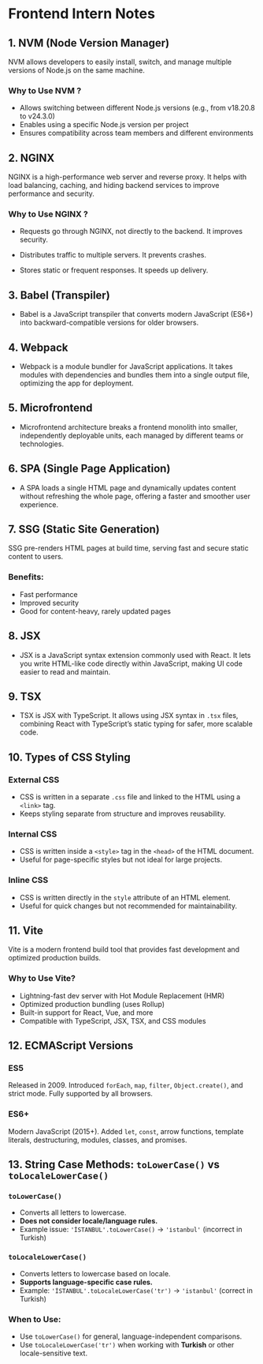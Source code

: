 # Frontend Intern Notes

## 1. NVM (Node Version Manager)
NVM allows developers to easily install, switch, and manage multiple versions of Node.js on the same machine.

### Why to Use NVM ?
* Allows switching between different Node.js versions (e.g., from v18.20.8 to v24.3.0)
* Enables using a specific Node.js version per project
* Ensures compatibility across team members and different environments

## 2. NGINX
NGINX is a high-performance web server and reverse proxy. It helps with load balancing, caching, and hiding backend services to improve performance and security.

### Why to Use NGINX ?
* Requests go through NGINX, not directly to the backend. It improves security.

* Distributes traffic to multiple servers. It prevents crashes.

* Stores static or frequent responses. It speeds up delivery.

## 3. Babel (Transpiler)
* Babel is a JavaScript transpiler that converts modern JavaScript (ES6+) into backward-compatible versions for older browsers.


## 4. Webpack
* Webpack is a module bundler for JavaScript applications. It takes modules with dependencies and bundles them into a single output file, optimizing the app for deployment.

## 5. Microfrontend
* Microfrontend architecture breaks a frontend monolith into smaller, independently deployable units, each managed by different teams or technologies.

## 6. SPA (Single Page Application)
 * A SPA loads a single HTML page and dynamically updates content without refreshing the whole page, offering a faster and smoother user experience.

## 7. SSG (Static Site Generation)

SSG pre-renders HTML pages at build time, serving fast and secure static content to users.

### Benefits:
- Fast performance
- Improved security
- Good for content-heavy, rarely updated pages

## 8. JSX
* JSX is a JavaScript syntax extension commonly used with React. It lets you write HTML-like code directly within JavaScript, making UI code easier to read and maintain.


## 9. TSX
* TSX is JSX with TypeScript. It allows using JSX syntax in `.tsx` files, combining React with TypeScript’s static typing for safer, more scalable code.


## 10. Types of CSS Styling


### External CSS
* CSS is written in a separate `.css` file and linked to the HTML using a `<link>` tag.
* Keeps styling separate from structure and improves reusability.

### Internal CSS
* CSS is written inside a `<style>` tag in the `<head>` of the HTML document.
* Useful for page-specific styles but not ideal for large projects.

### Inline CSS
* CSS is written directly in the `style` attribute of an HTML element.
* Useful for quick changes but not recommended for maintainability.

## 11. Vite

Vite is a modern frontend build tool that provides fast development and optimized production builds.

### Why to Use Vite?
- Lightning-fast dev server with Hot Module Replacement (HMR)
- Optimized production bundling (uses Rollup)
- Built-in support for React, Vue, and more
- Compatible with TypeScript, JSX, TSX, and CSS modules

## 12. ECMAScript Versions

### ES5
Released in 2009. Introduced `forEach`, `map`, `filter`, `Object.create()`, and strict mode. Fully supported by all browsers.

### ES6+
Modern JavaScript (2015+). Added `let`, `const`, arrow functions, template literals, destructuring, modules, classes, and promises.

## 13. String Case Methods: `toLowerCase()` vs `toLocaleLowerCase()`

### `toLowerCase()`
- Converts all letters to lowercase.
- **Does not consider locale/language rules.**
- Example issue: `'İSTANBUL'.toLowerCase()` → `'i̇stanbul'` (incorrect in Turkish)

### `toLocaleLowerCase()`
- Converts letters to lowercase based on locale.
- **Supports language-specific case rules.**
- Example: `'İSTANBUL'.toLocaleLowerCase('tr')` → `'istanbul'` (correct in Turkish)

### When to Use:
- Use `toLowerCase()` for general, language-independent comparisons.
- Use `toLocaleLowerCase('tr')` when working with **Turkish** or other locale-sensitive text.
